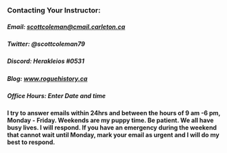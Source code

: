 ### Contacting Your Instructor:
##### Email: scottcoleman@cmail.carleton.ca
##### Twitter: @scottcoleman79
##### Discord: Herakleios #0531
##### Blog: www.roguehistory.ca
##### Office Hours: **Enter Date and time**

**I try to answer emails within 24hrs and between the hours of 9 am -6 pm, Monday - Friday. Weekends are my puppy time. Be patient. We all have busy lives. I will respond. If you have an emergency during the weekend that cannot wait until Monday, mark your email as urgent and I will do my best to respond.** 